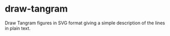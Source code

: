 draw-tangram
============

Draw Tangram figures in SVG format giving a simple description of the lines in plain text.
